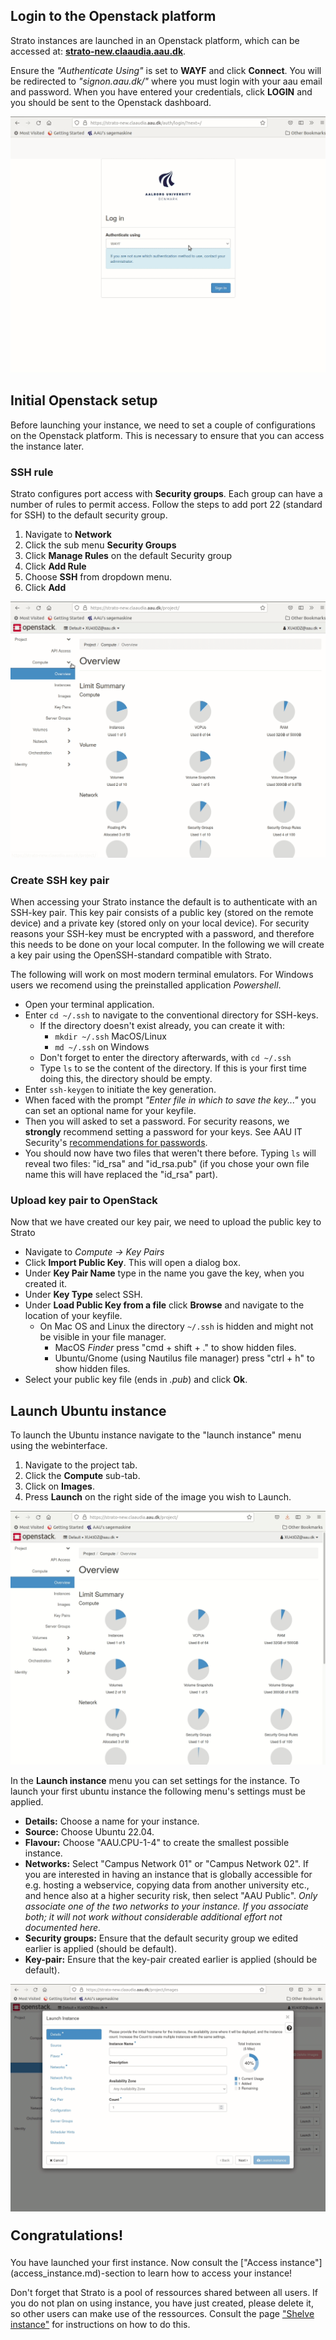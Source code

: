 ## Login to the Openstack platform
Strato instances are launched in an Openstack platform, which can be accessed at: [**strato-new.claaudia.aau.dk**](https://strato-new.claaudia.aau.dk).

Ensure the *"Authenticate Using"* is set to **WAYF** and click **Connect**. You will be redirected to *"signon.aau.dk/"* where you must login with your aau email and password. When you have entered your credentials, click **LOGIN** and you should be sent to the Openstack dashboard. 

![Alt Description](../../assets/img/openstack/login.gif "Login to Strato")

## Initial Openstack setup

Before launching your instance, we need to set a couple of configurations on the Openstack platform. This is necessary to ensure that you can access the instance later. 

### SSH rule

Strato configures port access with **Security groups**. Each group can have a number of rules to permit access. Follow the steps to add port 22 (standard for SSH) to the default security group.

1. Navigate to **Network**
2. Click the sub menu **Security Groups**
3. Click **Manage Rules** on the default Security group
4. Click **Add Rule**
5. Choose **SSH** from dropdown menu.
6. Click **Add**

![Alt Description](../../assets/img/openstack/ssh_rule.gif "SSH Rule")

### Create SSH key pair

When accessing your Strato instance the default is to authenticate with an SSH-key pair. This key pair consists of a public key (stored on the remote device) and a private key (stored only on your local device). For security reasons your SSH-key must be encrypted with a password, and therefore this needs to be done on your local computer. In the following we will create a key pair using the OpenSSH-standard compatible with Strato.

The following will work on most modern terminal emulators. For Windows users we recomend using the preinstalled application *Powershell*.

* Open your terminal application.
* Enter `cd ~/.ssh` to navigate to the conventional directory for SSH-keys.
    * If the directory doesn't exist already, you can create it with: 
        * `mkdir ~/.ssh` MacOS/Linux
        * `md ~/.ssh` on Windows
    * Don't forget to enter the directory afterwards, with `cd ~/.ssh`
    * Type `ls` to se the content of the directory. If this is your first time doing this, the directory should be empty.
* Enter `ssh-keygen` to initiate the key generation.
* When faced with the prompt *"Enter file in which to save the key..."* you can set an optional name for your keyfile.
* Then you will asked to set a password. For security reasons, we **strongly** recommend setting a password for your keys. See AAU IT Security's [recommendations for passwords](https://www.security.aau.dk/awareness/password/).
* You should now have two files that weren't there before. Typing `ls` will reveal two files: "id_rsa" and "id_rsa.pub" (if you chose your own file name this will have replaced the "id_rsa" part).

### Upload key pair to OpenStack

Now that we have created our key pair, we need to upload the public key to Strato 

* Navigate to *Compute -> Key Pairs*
* Click **Import Public Key**. This will open a dialog box.
* Under **Key Pair Name** type in the name you gave the key, when you created it.
* Under **Key Type** select SSH. 
* Under **Load Public Key from a file** click **Browse** and navigate to the location of your keyfile.
	* On Mac OS and Linux the directory `~/.ssh` is hidden and might not be visible in your file manager.
		* MacOS *Finder* press "cmd + shift + ." to show hidden files.
		* Ubuntu/Gnome (using Nautilus file manager) press "ctrl + h" to show hidden files.
* Select your public key file (ends in *.pub*) and click **Ok**.

## Launch Ubuntu instance

To launch the Ubuntu instance navigate to the "launch instance" menu using the webinterface.

1. Navigate to the project tab.
2. Click the **Compute** sub-tab.
3. Click on **Images**.
4. Press **Launch** on the right side of the image you wish to Launch.


![Alt Description](../../assets/img/openstack/find_create_instance.gif "Find the 'create instance' option")

In the **Launch instance** menu you can set settings for the instance. To launch your first ubuntu instance the following menu's settings must be applied.

- **Details:** Choose a name for your instance.
- **Source:** Choose Ubuntu 22.04.
- **Flavour:** Choose "AAU.CPU-1-4" to create the smallest possible instance. 
- **Networks:** Select "Campus Network 01" or "Campus Network 02". If you are interested in having an instance that is globally accessible for e.g. hosting a webservice, copying data from another university etc., and hence also at a higher security risk, then select "AAU Public". *Only associate one of the two networks to your instance. If you associate both; it will not work without considerable additional effort not documented here.*
- **Security groups:** Ensure that the default security group we edited earlier is applied (should be default). 
- **Key-pair:** Ensure that the key-pair created earlier is applied (should be default).


![Alt Description](../../assets/img/openstack/Create_instance.gif "Create instance 2")

<p style="font-weight: bold; font-size: 22px;">Congratulations!</p> 
You have launched your first instance. Now consult the ["Access instance"](access_instance.md)-section to learn how to access your instance!

Don't forget that Strato is a pool of ressources shared between all users. If you do not plan on using instance, you have just created, please delete it, so other users can make use of the ressources. Consult the page ["Shelve instance"](shutting_down.md) for instructions on how to do this.
